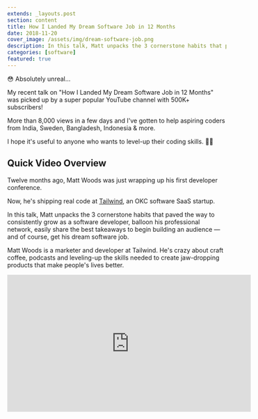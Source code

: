 ```yaml
---
extends: _layouts.post
section: content
title: How I Landed My Dream Software Job in 12 Months
date: 2018-11-20
cover_image: /assets/img/dream-software-job.png
description: In this talk, Matt unpacks the 3 cornerstone habits that paved the way to consistently grow as a software developer, balloon his professional network, easily share the best takeaways to begin building an audience — and of course, get his dream software job.
categories: [software]
featured: true
---
```

😳 Absolutely unreal... 

My recent talk on "How I Landed My Dream Software Job in 12 Months" was picked up by a super popular YouTube channel with 500K+ subscribers!

More than 8,000 views in a few days and I've gotten to help aspiring coders from India, Sweden, Bangladesh, Indonesia & more.

I hope it's useful to anyone who wants to level-up their coding skills. 🙏🏻

## Quick Video Overview

Twelve months ago, Matt Woods was just wrapping up his first developer conference. 

Now, he's shipping real code at [Tailwind](https://tailwindapp.com), an OKC software SaaS startup. 

In this talk, Matt unpacks the 3 cornerstone habits that paved the way to consistently grow as a software developer, balloon his professional network, easily share the best takeaways to begin building an audience — and of course, get his dream software job.

Matt Woods is a marketer and developer at Tailwind. He's crazy about craft coffee, podcasts and leveling-up the skills needed to create jaw-dropping products that make people's lives better.

<iframe width="560" height="315" src="https://www.youtube.com/embed/pmvxHOpms0g" frameborder="0" allow="accelerometer; autoplay; encrypted-media; gyroscope; picture-in-picture" allowfullscreen></iframe>